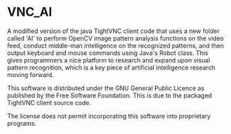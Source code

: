 VNC_AI
======

A modified version of the java TightVNC client code that uses a new folder called 'AI' to perform OpenCV image pattern analysis functions on the video feed, conduct middle-man intelligence on the recognized patterns, and then output keyboard and mouse commands using Java's Robot class.  This gives programmers a nice platform to research and expand upon visual pattern recognition, which is a key piece of artificial intelligence research moving forward.

This software is distributed under the GNU General Public Licence
as published by the Free Software Foundation. This is due to the packaged TightVNC client source code.

The license does not permit incorporating this software into
proprietary programs.
